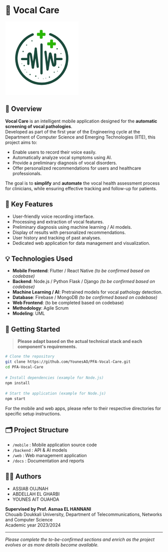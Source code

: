 # 📱 Vocal Care

![Application logo ](https://github.com/YounesAO/PFA-Vocal-Care/blob/main/vocal-care/assets/uploads/logo1.png)

## 🧠 Overview

**Vocal Care** is an intelligent mobile application designed for the **automatic screening of vocal pathologies**.  
Developed as part of the first year of the Engineering cycle at the Department of Computer Science and Emerging Technologies (IITE), this project aims to:

- Enable users to record their voice easily.
- Automatically analyze vocal symptoms using AI.
- Provide a preliminary diagnosis of vocal disorders.
- Offer personalized recommendations for users and healthcare professionals.

The goal is to **simplify** and **automate** the vocal health assessment process for clinicians, while ensuring effective tracking and follow-up for patients.

## 🔧 Key Features

- User-friendly voice recording interface.
- Processing and extraction of vocal features.
- Preliminary diagnosis using machine learning / AI models.
- Display of results with personalized recommendations.
- User history and tracking of past analyses.
- Dedicated web application for data management and visualization.

## 💡 Technologies Used

- **Mobile Frontend**: Flutter / React Native *(to be confirmed based on codebase)*
- **Backend**: Node.js / Python Flask / Django *(to be confirmed based on codebase)*
- **Machine Learning / AI**: Pretrained models for vocal pathology detection.
- **Database**: Firebase / MongoDB *(to be confirmed based on codebase)*
- **Web Frontend**: (to be completed based on codebase)
- **Methodology**: Agile Scrum
- **Modeling**: UML

## 🚀 Getting Started

> **Please adapt based on the actual technical stack and each component's requirements.**

```bash
# Clone the repository
git clone https://github.com/YounesAO/PFA-Vocal-Care.git
cd PFA-Vocal-Care

# Install dependencies (example for Node.js)
npm install

# Start the application (example for Node.js)
npm start
```

For the mobile and web apps, please refer to their respective directories for specific setup instructions.

## 🗂️ Project Structure

- `/mobile` : Mobile application source code
- `/backend` : API & AI models
- `/web` : Web management application
- `/docs` : Documentation and reports

## 👨‍💻 Authors

- ASSIAB OUJNAH
- ABDELLAH EL GHARBI
- YOUNES AIT OUAHDA

**Supervised by Prof. Asmaa EL HANNANI**  
Chouaib Doukkali University, Department of Telecommunications, Networks and Computer Science  
Academic year 2023/2024

---

*Please complete the to-be-confirmed sections and enrich as the project evolves or as more details become available.*
